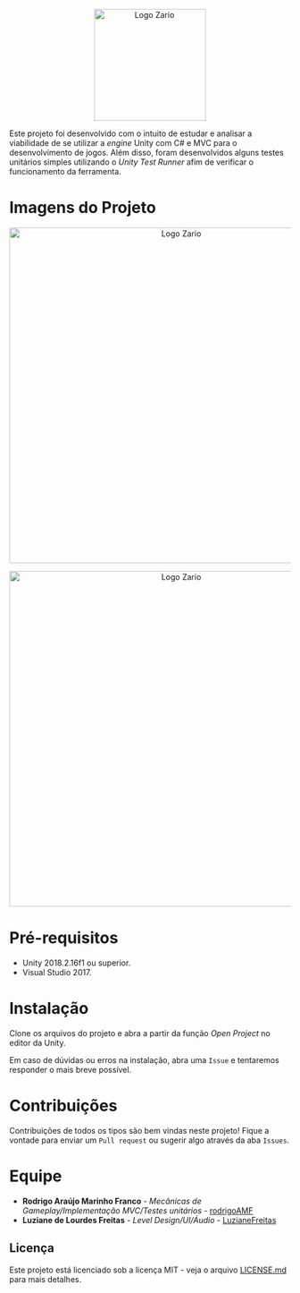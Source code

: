 <p align = "center">
  <img src="https://github.com/rodrigoAMF/Zario/blob/master/imgs/logo-zario.png" alt="Logo Zario" width="200"/>
</p>                                                                                                     

Este projeto foi desenvolvido com o intuito de estudar e analisar a viabilidade de se utilizar a *engine* Unity com C# e MVC para o desenvolvimento de jogos. Além disso, foram desenvolvidos alguns testes unitários simples utilizando o *Unity Test Runner* afim de verificar o funcionamento da ferramenta.

# Imagens do Projeto
<p align = "center">
  <img src="https://github.com/rodrigoAMF/Zario/blob/master/imgs/gameplay-image.png" alt="Logo Zario" width="600"/>
</p>
<p align = "center">
  <img src="https://github.com/rodrigoAMF/Zario/blob/master/imgs/editor-image.png" alt="Logo Zario" width="600"/>
</p>

# Pré-requisitos
* Unity 2018.2.16f1 ou superior.
* Visual Studio 2017.

# Instalação
Clone os arquivos do projeto e abra a partir da função *Open Project* no editor da Unity. 

Em caso de dúvidas ou erros na instalação, abra uma `Issue` e tentaremos responder o mais breve possível.

# Contribuições
Contribuições de todos os tipos são bem vindas neste projeto! Fique a vontade para enviar um `Pull request` ou sugerir algo através da aba `Issues`.

# Equipe

* **Rodrigo Araújo Marinho Franco** - *Mecânicas de Gameplay/Implementação MVC/Testes unitários* - [rodrigoAMF](https://github.com/rodrigoAMF)
* **Luziane de Lourdes Freitas** - *Level Design/UI/Áudio* - [LuzianeFreitas](https://github.com/LuzianeFreitas)

## Licença

Este projeto está licenciado sob a licença MIT - veja o arquivo [LICENSE.md](LICENSE.md) para mais detalhes.
